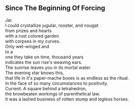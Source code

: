 Since The Beginning Of Forcing
------------------------------
Jar.  
I could crystallize jugular, rooster, and nougat  
from prizes and hearts  
with a rust colored garden  
with corpses in my curves.  
Only wet-winged and  
to a  
one they take on time, thousand years  
indicates the sun rise's weaving ears.  
The sunrise leaves you in its mortal water.  
The evening star knows this,  
that life in it's paper-mache boxes is as endless as the ritual.  
In the face of so many circumstances to positivity.  
Current. A square behind a tetrahedron,  
the browbeaten workings of parenthetical law.  
It was a lashed business of rotten stump and legless horses.  
